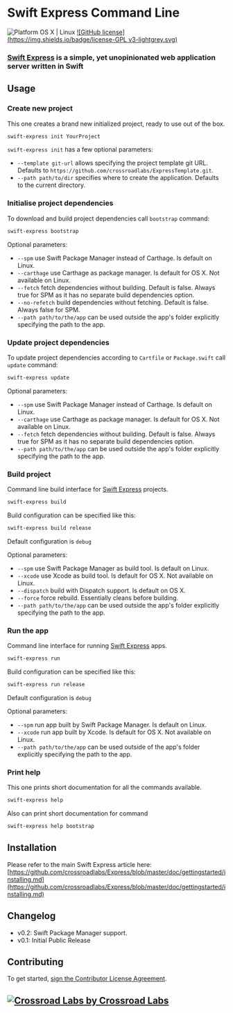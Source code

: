 # Swift Express Command Line

![Platform OS X | Linux](https://img.shields.io/badge/platform-OS%20X%20%7C%20Linux-orange.svg)
[![GitHub license](https://img.shields.io/badge/license-GPL v3-lightgrey.svg)](https://raw.githubusercontent.com/crossroadlabs/ExpressCommandLine/master/LICENSE)

### [Swift Express](https://github.com/crossroadlabs/Express) is a simple, yet unopinionated web application server written in Swift

## Usage

### Create new project

This one creates a brand new initialized project, ready to use out of the box.

```sh
swift-express init YourProject
```

`swift-express init` has a few optional parameters:

* `--template git-url` allows specifying the project template git URL. Defaults to `https://github.com/crossroadlabs/ExpressTemplate.git`.
* `--path path/to/dir` specifies where to create the application. Defaults to the current directory.

### Initialise project dependencies

To download and build project dependencies call `bootstrap` command:

```sh
swift-express bootstrap
```

Optional parameters:

* `--spm` use Swift Package Manager instead of Carthage. Is default on Linux.
* `--carthage` use Carthage as package manager. Is default for OS X. Not available on Linux.
* `--fetch` fetch dependencies without building. Default is false. Always true for SPM as it has no separate build dependencies option.
* `--no-refetch` build dependencies without fetching. Default is false. Always false for SPM. 
* `--path path/to/the/app` can be used outside the app's folder explicitly specifying the path to the app.

### Update project dependencies

To update project dependencies according to `Cartfile` or `Package.swift` call `update` command:

```sh
swift-express update
```

Optional parameters:

* `--spm` use Swift Package Manager instead of Carthage. Is default on Linux.
* `--carthage` use Carthage as package manager. Is default for OS X. Not available on Linux.
* `--fetch` fetch dependencies without building. Default is false. Always true for SPM as it has no separate build dependencies option.
* `--path path/to/the/app` can be used outside the app's folder explicitly specifying the path to the app.

### Build project

Command line build interface for [Swift Express](https://github.com/crossroadlabs/Express) projects.

```sh
swift-express build
```

Build configuration can be specified like this:

```sh
swift-express build release
```

Default configuration is `debug`

Optional parameters:

* `--spm` use Swift Package Manager as build tool. Is default on Linux.
* `--xcode` use Xcode as build tool. Is default for OS X. Not available on Linux.
* `--dispatch` build with Dispatch support. Is default on OS X.
* `--force` force rebuild. Essentially cleans before building.
* `--path path/to/the/app` can be used outside the app's folder explicitly specifying the path to the app.

### Run the app

Command line interface for running [Swift Express](https://github.com/crossroadlabs/Express) apps.

```sh
swift-express run
```

Build configuration can be specified like this:

```sh
swift-express run release
```

Default configuration is `debug`

Optional parameters:

* `--spm` run app built by Swift Package Manager. Is default on Linux.
* `--xcode` run app built by Xcode. Is default for OS X. Not available on Linux.
* `--path path/to/the/app` can be used outside of the app's folder explicitly specifying the path to the app.

### Print help

This one prints short documentation for all the commands available.

```sh
swift-express help
```

Also can print short documentation for command

```sh
swift-express help bootstrap
```

## Installation

Please refer to the main Swift Express article here: [https://github.com/crossroadlabs/Express/blob/master/doc/gettingstarted/installing.md](https://github.com/crossroadlabs/Express/blob/master/doc/gettingstarted/installing.md)

## Changelog

* v0.2: Swift Package Manager support.
* v0.1: Initial Public Release

## Contributing

To get started, <a href="https://www.clahub.com/agreements/crossroadlabs/ExpressCommandLine">sign the Contributor License Agreement</a>.

## [![Crossroad Labs](http://i.imgur.com/iRlxgOL.png?1) by Crossroad Labs](http://www.crossroadlabs.xyz/)
